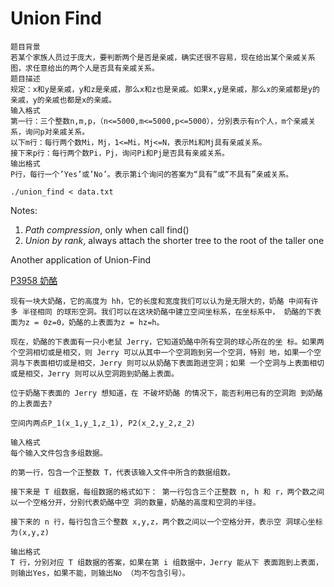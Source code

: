 # Union Find

```
题目背景
若某个家族人员过于庞大，要判断两个是否是亲戚，确实还很不容易，现在给出某个亲戚关系图，求任意给出的两个人是否具有亲戚关系。
题目描述
规定：x和y是亲戚，y和z是亲戚，那么x和z也是亲戚。如果x,y是亲戚，那么x的亲戚都是y的亲戚，y的亲戚也都是x的亲戚。
输入格式
第一行：三个整数n,m,p，（n<=5000,m<=5000,p<=5000），分别表示有n个人，m个亲戚关系，询问p对亲戚关系。
以下m行：每行两个数Mi，Mj，1<=Mi，Mj<=N，表示Mi和Mj具有亲戚关系。
接下来p行：每行两个数Pi，Pj，询问Pi和Pj是否具有亲戚关系。
输出格式
P行，每行一个’Yes’或’No’。表示第i个询问的答案为“具有”或“不具有”亲戚关系。
```

```shell
./union_find < data.txt
```

Notes:

1. *Path compression*, only when call find()
2. *Union by rank*, always attach the shorter tree to the root of the taller one


Another application of Union-Find

[P3958 奶酪](https://www.luogu.com.cn/problem/P3958)

```
现有一块大奶酪，它的高度为 hh，它的长度和宽度我们可以认为是无限大的，奶酪 中间有许多 半径相同 的球形空洞。我们可以在这块奶酪中建立空间坐标系，在坐标系中， 奶酪的下表面为z = 0z=0，奶酪的上表面为z = hz=h。

现在，奶酪的下表面有一只小老鼠 Jerry，它知道奶酪中所有空洞的球心所在的坐 标。如果两个空洞相切或是相交，则 Jerry 可以从其中一个空洞跑到另一个空洞，特别 地，如果一个空洞与下表面相切或是相交，Jerry 则可以从奶酪下表面跑进空洞；如果 一个空洞与上表面相切或是相交，Jerry 则可以从空洞跑到奶酪上表面。

位于奶酪下表面的 Jerry 想知道，在 不破坏奶酪 的情况下，能否利用已有的空洞跑 到奶酪的上表面去?

空间内两点P_1(x_1,y_1,z_1), P2(x_2,y_2,z_2)

输入格式
每个输入文件包含多组数据。

的第一行，包含一个正整数 T，代表该输入文件中所含的数据组数。

接下来是 T 组数据，每组数据的格式如下： 第一行包含三个正整数 n, h 和 r，两个数之间以一个空格分开，分别代表奶酪中空 洞的数量，奶酪的高度和空洞的半径。

接下来的 n 行，每行包含三个整数 x,y,z，两个数之间以一个空格分开，表示空 洞球心坐标为(x,y,z)

输出格式
T 行，分别对应 T 组数据的答案，如果在第 i 组数据中，Jerry 能从下 表面跑到上表面，则输出Yes，如果不能，则输出No （均不包含引号）。
```

